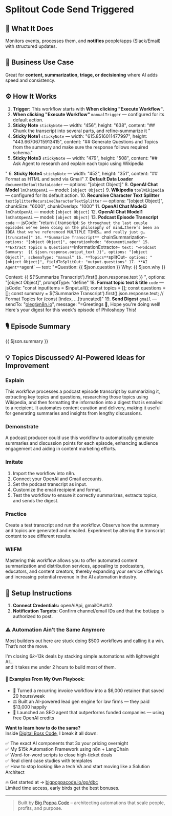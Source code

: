 # Splitout Code Send Triggered
## 🚀 What It Does
Monitors events, processes them, and **notifies** people/apps (Slack/Email) with structured updates.

## 💼 Business Use Case
Great for **content, summarization, triage, or decisioning** where AI adds speed and consistency.

## ⚙️ How It Works
1. **Trigger:** This workflow starts with **When clicking "Execute Workflow"**.
2. **When clicking "Execute Workflow"** `manualTrigger` — configured for its default action.
3. **Sticky Note** `stickyNote` — width: "456", height: "638", content: "## Chunk the transcript into several parts, and refine-summarize it "
4. **Sticky Note1** `stickyNote` — width: "615.8516011477997", height: "443.66706715913415", content: "## Generate Questions and Topics from the summary and make sure the response follows required schema."
5. **Sticky Note3** `stickyNote` — width: "479", height: "508", content: "## Ask Agent to research and explain each topic using Wikipedia

"
6. **Sticky Note4** `stickyNote` — width: "452", height: "351", content: "## Format as HTML and send via Gmail"
7. **Default Data Loader** `documentDefaultDataLoader` — options: "[object Object]"
8. **OpenAI Chat Model** `lmChatOpenAi` — model: `[object Object]`
9. **Wikipedia** `toolWikipedia` — configured for its default action.
10. **Recursive Character Text Splitter** `textSplitterRecursiveCharacterTextSplitter` — options: "[object Object]", chunkSize: "6000", chunkOverlap: "1000"
11. **OpenAI Chat Model3** `lmChatOpenAi` — model: `[object Object]`
12. **OpenAI Chat Model1** `lmChatOpenAi` — model: `[object Object]`
13. **Podcast Episode Transcript** `code` — jsCode: "return { transcript: `So throughout the last couple episodes we’ve been doing on the philosophy of mind…there’s been an IDEA that we’ve referenced MULTIPLE TIMES… and really just g…[truncated]"
14. **Summarize Transcript** `chainSummarization` — options: "[object Object]", operationMode: "documentLoader"
15. **Extract Topics & Questions** `informationExtractor` — text: "=Podcast Summary:  {{ $json.response.output_text }}", options: "[object Object]", schemaType: "manual"
16. **Topics** `splitOut` — options: "[object Object]", fieldToSplitOut: "output.questions"
17. **AI Agent** `agent` — text: "=Question: {{ $json.question }}
Why: {{ $json.why }}

Context:  {{ $('Summarize Transcript').first().json.response.text }}
", options: "[object Object]", promptType: "define"
18. **Format topic text & title** `code` — jsCode: "const inputItems = $input.all();
const topics = [];
const questions = [];
const summary = $('Summarize Transcript').first().json.response.text;
// Format Topics
for (const [index, …[truncated]"
19. **Send Digest** `gmail` — sendTo: "oleg@n8n.io", message: "=Greetings 👋,
Hope you're doing well! Here's your digest for this week's episode of Philoshopy This! 

<h2>🎙 Episode Summary</h2>
{{ $json.summary }}

<h2>💡 Topics Discussed</h2…[truncated]", options: "[object Object]"

## 💡 AI-Powered Ideas for Improvement
### Explain
This workflow processes a podcast episode transcript by summarizing it, extracting key topics and questions, researching those topics using Wikipedia, and then formatting the information into a digest that is emailed to a recipient. It automates content curation and delivery, making it useful for generating summaries and insights from lengthy discussions.

### Demonstrate
A podcast producer could use this workflow to automatically generate summaries and discussion points for each episode, enhancing audience engagement and aiding in content marketing efforts.

### Imitate
1. Import the workflow into n8n.
2. Connect your OpenAI and Gmail accounts.
3. Set the podcast transcript as input.
4. Customize the email recipient and format.
5. Test the workflow to ensure it correctly summarizes, extracts topics, and sends the digest.

### Practice
Create a test transcript and run the workflow. Observe how the summary and topics are generated and emailed. Experiment by altering the transcript content to see different results.

### WIIFM
Mastering this workflow allows you to offer automated content summarization and distribution services, appealing to podcasters, educators, and content creators, thereby expanding your service offerings and increasing potential revenue in the AI automation industry.

## 🔧 Setup Instructions
1. **Connect Credentials:** openAiApi, gmailOAuth2.
2. **Notification Targets:** Confirm channel/email IDs and that the bot/app is authorized to post.

### ⚠️ Automation Ain’t the Same Anymore

Most builders out here are stuck doing $500 workflows and calling it a win.  
That’s not the move.  

I'm closing $6k–$13k deals by stacking simple automations with lightweight AI...  
and it takes me under 2 hours to build most of them.

#### 🧠 Examples From My Own Playbook:
- 🔁 Turned a recurring invoice workflow into a $6,000 retainer that saved 20 hours/week  
- ⚖️ Built an AI-powered lead gen engine for law firms — they paid $13,000 happily  
- 🚀 Launched an SEO agent that outperforms funded companies — using free OpenAI credits  

**Want to learn how to do the same?**  
Inside [Digital Boss Code](https://bigpoppacode.io/go/dbc), I break it all down:

✅ The exact AI components that 3x your pricing overnight  
✅ My $15k Automation Framework using n8n + LangChain  
✅ Word-for-word scripts to close high-ticket deals  
✅ Real client case studies with templates  
✅ How to stop looking like a tech VA and start moving like a Solution Architect  

🔥 Get started at → [bigpoppacode.io/go/dbc](https://bigpoppacode.io/go/dbc)  
Limited time access, early birds get the best bonuses.

---
> Built by [Big Poppa Code](https://bigpoppacode.io) – architecting automations that scale people, profits, and purpose.
